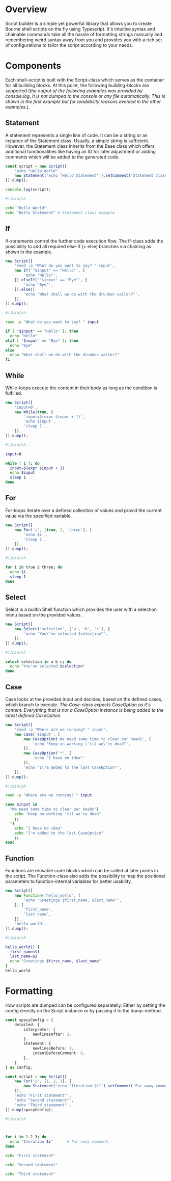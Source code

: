 # Overview
Script builder is a simple yet powerful library that allows you to create Bourne shell scripts on the fly using Typescript. It's intuitive syntax and chainable commands take all the hassle of formatting strings manually and remembering weird syntax away from you and provides you with a rich set of configurations to tailor the script according to your needs.

# Components
Each shell-script is built with the Script-class which serves as the container for all building blocks. At this point, the following building-blocks are supported (*the output of the following examples was provided by console.log. It is not dumped to the console or any file automatically. This is shown in the first example but for readability reasons avoided in the other examples.*).

## Statement
A statement represents a single line of code. It can be a string or an instance of the Statement class. Usually, a simple string is sufficient. However, the Statement class inherits from the Base class which offers additional functionalities like having an ID for later adjustment or adding comments which will be added to the generated code.

```typescript
const script = new Script([
    'echo "Hello World"',
    new Statement('echo "Hello Statement"').setComment('Statement class example'),
]).dump();

console.log(script);
```

```sh
#!/bin/sh

echo "Hello World"
echo "Hello Statement" # Statement class example
```

## If
If-statements control the further code execution flow. The If-class adds the possibility to add all required else-if (+ else) branches via chaining as shown in the example.

```typescript
new Script([
    'read -p "What do you want to say? " input',
    new If('"$input" == "Hello"', [
        'echo "Hello"',
    ]).elseIf('"$input" == "Bye"', [
        'echo "Bye"',
    ]).else([
        'echo "What shall we do with the drunken sailor?"',
    ]),
]).dump();
```

```sh
#!/bin/sh

read -p "What do you want to say? " input

if [ "$input" == "Hello" ]; then
  echo "Hello"
elif [ "$input" == "Bye" ]; then
  echo "Bye"
else
  echo "What shall we do with the drunken sailor?"
fi
```

## While
While-loops execute the content in their body as long as the condition is fulfilled.

```typescript
new Script([
    'input=0',
    new While(true, [
        'input=$(expr $input + 1)',
        'echo $input',
        'sleep 1',
    ]),
]).dump();
```

```sh
#!/bin/sh

input=0

while [ 1 ]; do
  input=$(expr $input + 1)
  echo $input
  sleep 1
done
```

## For
For-loops iterate over a defined collection of values and provid the current value via the specified variable.

```typescript
new Script([
    new For('i', [true, 2, 'three'], [
        'echo $i',
        'sleep 1',
    ]),
]).dump();
```

```sh
#!/bin/sh

for i in true 2 three; do
  echo $i
  sleep 1
done
```

## Select
Select is a builtin Shell function which provides the user with a selection menu based on the provided values.

```typescript
new Script([
    new Select('selection', ['a', 'b', 'c'], [
        'echo "You\'ve selected $selection"',
    ]),
]).dump();
```

```sh
#!/bin/sh

select selection in a b c; do
  echo "You've selected $selection"
done
```

## Case
Case looks at the provided input and decides, based on the defined cases, which branch to execute. *The Case-class expects CaseOption as it's content. Everything that is not a CaseOption instance is being added to the latest defined CaseOption.*

```typescript
new Script([
    'read -p "Where are we running? " input',
    new Case('$input', [
        new CaseOption('We need some time to clear our heads', [
            'echo "Keep on working \'til we\'re dead"',
        ]),
        new CaseOption('*', [
            'echo "I have no idea"'
        ]),
        'echo "I\'m added to the last CaseOption"',
    ]),
]).dump();
```

```sh
#!/bin/sh

read -p "Where are we running? " input

case $input in
  "We need some time to clear our heads")
    echo "Keep on working 'til we're dead"
    ;;
  *)
    echo "I have no idea"
    echo "I'm added to the last CaseOption"
    ;;
esac
```

## Function
Functions are reusable code blocks which can be called at later points in the script. The Function-class also adds the possibility to map the positional parameters to function-internal variables for better usability.

```typescript
new Script([
    new Function('hello_world', [
        'echo "Greetings $first_name, $last_name"',
    ], [
        'first_name',
        'last name',
    ]),
    'hello_world',
]).dump();
```

```sh
#!/bin/sh

hello_world() {
  first_name=$1
  last_name=$2
  echo "Greetings $first_name, $last_name"
}
hello_world
```

# Formatting
How scripts are dumped can be configured separatelly. Either by setting the config directly on the Script instance or by passing it to the dump-method.
```typescript
const spacyConfig = {
    detailed: {
        interpreter: {
            newlinesAfter: 3,
        },
        statement: {
            newlinesBefore: 1,
            indentBeforeComment: 6,
        },
    }
} as Config;

const script = new Script([
    new For('i', [1, 2, 3], [
        new Statement('echo "Iteration $i"').setComment('Far away comment.'),
    ]),
    'echo "First statement"',
    'echo "Second statement"',
    'echo "Third statement"',
]).dump(spacyConfig);
```

```sh
#!/bin/sh



for i in 1 2 3; do
  echo "Iteration $i"      # Far away comment.
done

echo "First statement"

echo "Second statement"

echo "Third statement"
```
